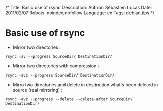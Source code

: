 /*
Title: Basic use of rsync
Description: 
Author: Sébastien Lucas
Date: 2011/02/07
Robots: noindex,nofollow
Language: en
Tags: debian,tips
*/
# Basic use of rsync

*	Mirror two directories :
```
rsync -av --progress SourceDir/ DestinationDir/
```

*	Mirror two directories with compression :
```
rsync -avz --progress SourceDir/ DestinationDir/
```

*	Mirro two directories and delete in destination what's been deleted in source (real mirroring) :
```
rsync -avz --progress --delete --delete-after SourceDir/ DestinationDir/
```





